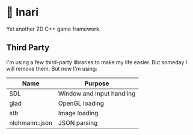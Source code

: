 # 🦊 Inari
Yet another 2D C++ game framework.

## Third Party

I'm using a few third-party libraries to make my life easier. But someday I will remove them. But now I'm using:

| Name           | Purpose                   |
|----------------|---------------------------|
| SDL            | Window and Input handling |
| glad           | OpenGL loading            |
| stb            | Image loading             |
| nlohmann::json | JSON parsing              |
